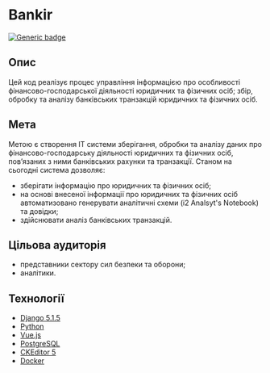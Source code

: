 # Bankir
[![Generic badge](https://img.shields.io/badge/Bankir_0.1beta_Archieve-DOWNLOAD_(Завантажити)-blue?style=for-the-badge&logo=windows)](https://github.com/CAC-NAIAU/bankir/archive/refs/heads/main.zip)

## Опис
Цей код реалізує процес управління інформацією про особливості фінансово-господарської діяльності юридичних та фізичних осіб; збір, обробку та аналізу банківських транзакцій юридичних та фізичних осіб.

## Мета
Метою є створення ІТ системи зберігання, обробки та аналізу даних про фінансово-господарську діяльності юридичних та фізичних осіб, пов’язаних з ними банківських рахунки та транзакції. 
Станом на сьогодні система дозволяє:
- зберігати інформацію про юридичних та фізичних осіб;
- на основі внесеної інформації про юридичних та фізичних осіб автоматизовано генерувати аналітичні схеми (і2 Analsyt's Notebook) та довідки;
- здійснювати аналіз банківських транзакцій.

## Цільова аудиторія
- представники сектору сил безпеки та оборони;
- аналітики.

## Технології
* [Django 5.1.5](https://www.djangoproject.com/)
* [Python](https://www.python.org/)
* [Vue.js](https://vuejs.org/)
* [PostgreSQL](https://www.postgresql.org/)
* [CKEditor 5](https://ckeditor.com/)
* [Docker](https://www.docker.com/)
